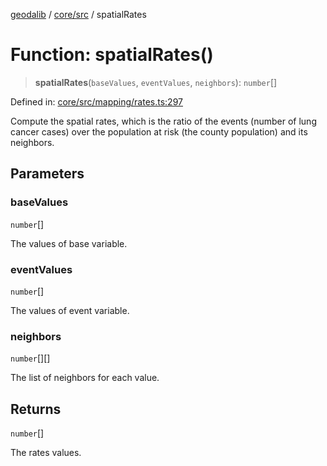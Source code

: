 [geodalib](../../../modules.md) / [core/src](../index.md) / spatialRates

# Function: spatialRates()

> **spatialRates**(`baseValues`, `eventValues`, `neighbors`): `number`[]

Defined in: [core/src/mapping/rates.ts:297](https://github.com/GeoDaCenter/geoda-lib/blob/246bf05338fdf79294f778f8829940c18b17a0f8/js/packages/core/src/mapping/rates.ts#L297)

Compute the spatial rates, which is the ratio of the events (number of lung cancer cases)
over the population at risk (the county population) and its neighbors.

## Parameters

### baseValues

`number`[]

The values of base variable.

### eventValues

`number`[]

The values of event variable.

### neighbors

`number`[][]

The list of neighbors for each value.

## Returns

`number`[]

The rates values.
